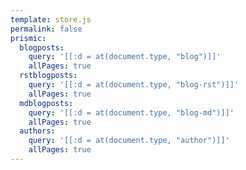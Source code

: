 ```yaml
---
template: store.js
permalink: false
prismic:
  blogposts:
    query: '[[:d = at(document.type, "blog")]]'
    allPages: true
  rstblogposts:
    query: '[[:d = at(document.type, "blog-rst")]]'
    allPages: true
  mdblogposts:
    query: '[[:d = at(document.type, "blog-md")]]'
    allPages: true
  authors:
    query: '[[:d = at(document.type, "author")]]'
    allPages: true
---
```

